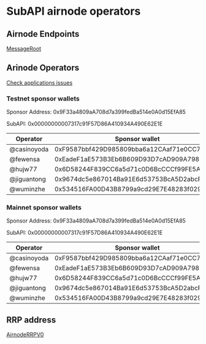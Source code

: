 # SubAPI airnode operators

## Airnode Endpoints

[MessageRoot](https://github.com/subapidao/airnode-config/blob/main/Endpoints.md#messageroot)

## Arinode Operators

[Check applications issues](https://github.com/subapidao/subapi/issues?q=is%3Aissue+is%3Aclosed+label%3Aapplication)

### Testnet sponsor wallets

Sponsor Address: 0x9F33a4809aA708d7a399fedBa514e0A0d15EfA85

SubAPI: 0x00000000007317c91F57D86A410934A490E62E1E

| Operator | Sponsor wallet | Airnode xpub |
| ------------ | -------------------------------------------- | -------------------------------------------- |
| @casinoyoda |  0xF9587bbf429D985809bba6a12CAaf71e0CC75187   | xpub6CAd5xstmTRbdAA4fFQ5wP3amcMeeE5Q5ZmF11wTzxLYJjDgqkRW9H1JY67MEpREmPdyGCJsLjnqUGEzHKqhv7BQZYZGnBo9Nmu4xaL4xrh |
| @fewensa | 0xEadeF1aE573B3Eb6B609D93D7cAD909A798Ca428   | xpub6C72CU1WBToLNPWAtNkh2kUVjQGYvUpNaa6uWvnuMt7uw7dFJpp2BK3M3fBD5YYDDs73LXsEDBZoygZQ5LeuZYGUnJqfetrFesmeqxumrVt |
| @hujw77 | 0x6D58244F839CC6a5d71c0D6BcCCCf99FE5AE2966   | xpub6BjSk2Tf54bkv1eQk9L62wngL4Yky8mMuGCQ8SXAHqJFDJxiNaQVTqxeri5kPYDBL1c2J5oCSMEae8L5SSZ83PAAXg5wjwtWS8FtQhRWDjR |
| @jiguantong | 0x9674dc5e867014Ba91E6d53753BcA5D2abcFF9E3   | xpub6DWQQABWBAU9NrbC9K965k1RsmLRkVaiTmU7rkhjsB6x8ExvuwxJW883j7uwVSY6ZEsR6jsVcZ9FF3KQDnE4s6sX6FWm3ZhbTSjzwpDcSSC |
| @wuminzhe | 0x534516FA00D43B8799a9cd29E7E48283f029FA23   | xpub6CRtQQv57sBH13BJtG1rDMpPNbPfyFstqKaKpdZDpJSyJjH967vZvJxGEbMDYhaSvYUR9G3GPDJhYoHCRVAj185dgo4xhHjP5vKn32aaUyR |

### Mainnet sponsor wallets

Sponsor Address: 0x9F33a4809aA708d7a399fedBa514e0A0d15EfA85

SubAPI: 0x00000000007317c91F57D86A410934A490E62E1E

| Operator | Sponsor wallet | Airnode xpub |
| ------------ | -------------------------------------------- | -------------------------------------------- |
| @casinoyoda |  0xF9587bbf429D985809bba6a12CAaf71e0CC75187   | xpub6CAd5xstmTRbdAA4fFQ5wP3amcMeeE5Q5ZmF11wTzxLYJjDgqkRW9H1JY67MEpREmPdyGCJsLjnqUGEzHKqhv7BQZYZGnBo9Nmu4xaL4xrh |
| @fewensa | 0xEadeF1aE573B3Eb6B609D93D7cAD909A798Ca428   | xpub6C72CU1WBToLNPWAtNkh2kUVjQGYvUpNaa6uWvnuMt7uw7dFJpp2BK3M3fBD5YYDDs73LXsEDBZoygZQ5LeuZYGUnJqfetrFesmeqxumrVt |
| @hujw77 | 0x6D58244F839CC6a5d71c0D6BcCCCf99FE5AE2966   | xpub6BjSk2Tf54bkv1eQk9L62wngL4Yky8mMuGCQ8SXAHqJFDJxiNaQVTqxeri5kPYDBL1c2J5oCSMEae8L5SSZ83PAAXg5wjwtWS8FtQhRWDjR |
| @jiguantong | 0x9674dc5e867014Ba91E6d53753BcA5D2abcFF9E3   | xpub6DWQQABWBAU9NrbC9K965k1RsmLRkVaiTmU7rkhjsB6x8ExvuwxJW883j7uwVSY6ZEsR6jsVcZ9FF3KQDnE4s6sX6FWm3ZhbTSjzwpDcSSC |
| @wuminzhe | 0x534516FA00D43B8799a9cd29E7E48283f029FA23   | xpub6CRtQQv57sBH13BJtG1rDMpPNbPfyFstqKaKpdZDpJSyJjH967vZvJxGEbMDYhaSvYUR9G3GPDJhYoHCRVAj185dgo4xhHjP5vKn32aaUyR |

## RRP address

[AirnodeRRPV0](https://github.com/subapidao/airnode-config/blob/main/Endpoints.md#rrp-address)
